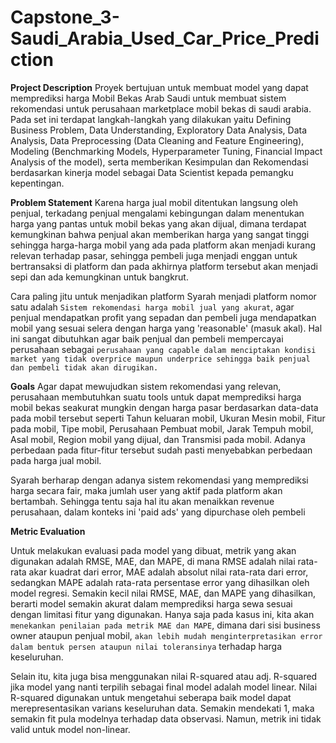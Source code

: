 # Capstone_3-Saudi_Arabia_Used_Car_Price_Prediction

**Project Description**
Proyek bertujuan untuk membuat model yang dapat memprediksi harga Mobil Bekas Arab Saudi untuk membuat sistem rekomendasi untuk perusahaan marketplace mobil bekas di saudi arabia. Pada set ini terdapat langkah-langkah yang dilakukan yaitu Defining Business Problem, Data Understanding, Exploratory Data Analysis, Data Analysis, Data Preprocessing (Data Cleaning and Feature Engineering), Modeling (Benchmarking Models, Hyperparameter Tuning, Financial Impact Analysis of the model), serta memberikan Kesimpulan dan Rekomendasi berdasarkan kinerja model sebagai Data Scientist kepada pemangku kepentingan.

**Problem Statement**
Karena harga jual mobil ditentukan langsung oleh penjual, terkadang penjual mengalami kebingungan dalam menentukan harga yang pantas untuk mobil bekas yang akan dijual, dimana terdapat kemungkinan bahwa penjual akan memberikan harga yang sangat tinggi sehingga harga-harga mobil yang ada pada platform akan menjadi kurang relevan terhadap pasar, sehingga pembeli juga menjadi enggan untuk bertransaksi di platform dan pada akhirnya platform tersebut akan menjadi sepi dan ada kemungkinan untuk bangkrut.

Cara paling jitu untuk menjadikan platform Syarah menjadi platform nomor satu adalah `Sistem rekomendasi harga mobil jual yang akurat`, agar penjual mendapatkan profit yang sepadan dan pembeli juga mendapatkan mobil yang sesuai selera dengan harga yang 'reasonable' (masuk akal). 
Hal ini sangat dibutuhkan agar baik penjual dan pembeli mempercayai perusahaan sebagai `perusahaan yang capable dalam menciptakan kondisi market yang tidak overprice maupun underprice sehingga baik penjual dan pembeli tidak akan dirugikan.`

**Goals** 
Agar dapat mewujudkan sistem rekomendasi yang relevan, perusahaan membutuhkan suatu tools untuk dapat memprediksi harga mobil bekas seakurat mungkin dengan harga pasar berdasarkan data-data pada mobil tersebut seperti Tahun keluaran mobil, Ukuran Mesin mobil, Fitur pada mobil, Tipe mobil, Perusahaan Pembuat mobil, Jarak Tempuh mobil, Asal mobil, Region mobil yang dijual, dan Transmisi pada mobil. Adanya perbedaan pada fitur-fitur tersebut sudah pasti menyebabkan perbedaan pada harga jual mobil.

Syarah berharap dengan adanya sistem rekomendasi yang memprediksi harga secara fair, maka jumlah user yang aktif pada platform akan bertambah. Sehingga tentu saja hal itu akan menaikkan revenue perusahaan, dalam konteks ini 'paid ads' yang dipurchase oleh pembeli

**Metric Evaluation**

Untuk melakukan evaluasi pada model yang dibuat,  metrik yang akan digunakan adalah RMSE, MAE, dan MAPE, di mana RMSE adalah nilai rata-rata akar kuadrat dari error, MAE adalah absolut nilai rata-rata dari error, sedangkan MAPE adalah rata-rata persentase error yang dihasilkan oleh model regresi. Semakin kecil nilai RMSE, MAE, dan MAPE yang dihasilkan, berarti model semakin akurat dalam memprediksi harga sewa sesuai dengan limitasi fitur yang digunakan. Hanya saja pada kasus ini, kita akan `menekankan penilaian pada metrik MAE dan MAPE`, dimana dari sisi business owner ataupun penjual mobil, `akan lebih mudah menginterpretasikan error dalam bentuk persen ataupun nilai toleransinya` terhadap harga keseluruhan.

Selain itu, kita juga bisa menggunakan nilai R-squared atau adj. R-squared jika model yang nanti terpilih sebagai final model adalah model linear. Nilai R-squared digunakan untuk mengetahui seberapa baik model dapat merepresentasikan varians keseluruhan data. Semakin mendekati 1, maka semakin fit pula modelnya terhadap data observasi. Namun, metrik ini tidak valid untuk model non-linear.

